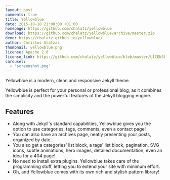 ```yaml
---
layout: post
comments: true
title: Yellowblue
date: 2015-10-18 21:00:00 +01:00
homepage: https://github.com/chalatz/yellowblue
download: https://github.com/chalatz/yellowblue/archive/master.zip
demo: https://chalatz.github.io/yellowblue/
author: Christos Alatzas
thumbnail: yellowblue.png
license: Apache 2.0
license_link: https://github.com/chalatz/yellowblue/blob/master/LICENSE
carousel:
  - 'screenshot.png'
---
```


Yellowblue is a modern, clean and responsive Jekyll theme.

Yellowblue is perfect for your personal or professional blog, as it combines the simplicity and the powerful features of the Jekyll blogging engine.

## Features

* Along with Jekyll's standard capabilities, Yellowblue gives you the option to use categories, tags, comments, even a contact page!
* You can also have an archives page, neatly presenting your posts, organized by date.
* You also get a categories' list block, a tags' list block, pagination, SVG icons, subtle animations, hero images, detailed documentation, even an idea for a 404 page!
* No need to install extra plugins. Yellowblue takes care of the programming stuff, letting you to extend your site with minimum effort.
* Oh, and Yellowblue comes with its own rich and stylish pattern library!
